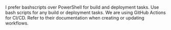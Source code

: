 I prefer bashscripts over PowerShell for build and deployment tasks. Use bash scripts for any build or deployment tasks.
We are using GitHub Actions for CI/CD. Refer to their documentation when creating or updating workflows.

